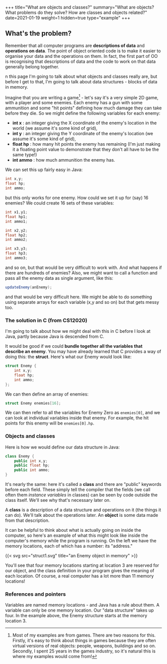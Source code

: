 +++
title="What are objects and classes?"
summary="What are objects? What problems do they solve? How are classes and objects related?"
date=2021-01-19
weight=1
hidden=true
type="example"
+++

    
## What's the problem?
Remember that all computer programs are **descriptions of data** and
**operations on data**.
The point of object oriented
code is to make it easier to organise your data and the operations on them.
In fact, the first part of OO is recognising that descriptions of data
and the code to work on that data generally belong together.

n this page I'm going to talk about what objects and classes really are, but
before I get to that, I'm going to talk about data structures - blocks of data
in memory. 

Imagine that you are writing a game[^1] - let's say it's a very
simple 2D game, with a player and some enemies. Each enemy has
a gun with some ammunition and some "hit points" defining how
much damage they can take before they die. So we might define
the following variables for each enemy:
* **int x** : an integer giving the X coordinate of the enemy's location in the world
(we assume it's some kind of grid),
* **int y** : an integer giving the Y coordinate of the enemy's location
(we assume it's some kind of grid),
* **float hp** : how many hit points the enemy has remaining (I'm just
making it a floating point value to demonstrate that they don't all
have to be the same type!)
* **int ammo** : how much ammunition the enemy has.

We can set this up fairly easy in Java:
```java
int x,y;
float hp;
int ammo;
```
but this only works for one enemy. How could we set it up for (say)
16 enemies? We could create 16 sets of these variables:
```java
int x1,y1;
float hp1;
int ammo1;

int x2,y2;
float hp2;
int ammo2;

int x3,y3;
float hp3;
int ammo3;
```
and so on, but that would be very difficult to work with. And what happens if
there are hundreds of enemies? Also, we might want to call a function and pass all the enemy data
as single argument, like this:
```java
updateEnemy(anEnemy);
```
and that would be very difficult here. We might be able to do something using separate arrays for
each variable (x,y and so on) but that gets messy too.

### The solution in C (from CS12020)
I'm going to talk about how we might deal with this in C before I
look at Java, partly because Java is descended from C.

It would be good if we could **bundle together all the variables that
describe an enemy**.
You may have already learned that C provides a way of doing this:
the **struct**. Here's what our Enemy would look like:
```c
struct Enemy {
    int x,y;
    float hp;
    int ammo;
};
```
We can then define an array of enemies:
```c
struct Enemy enemies[16];
```
We can then refer to all the variables for Enemy Zero as 
```enemies[0]```, and we can look at individual variables inside that
enemy. For example, the hit points for this enemy will be
```enemies[0].hp```.

### Objects and classes
Here is how we would define our data structure in Java:
```java
class Enemy {
    public int x,y;
    public float hp;
    public int ammo;
}
```
It's nearly the same: here it's called a **class** and there are
"public" keywords before each field. These simply tell the compiler
that the fields (we call often them *instance variables* in classes)
can be seen by code outside the class itself. We'll see why that's
necessary later on.

A **class** is a description of a data structure and operations on it (the things
it can do). We'll talk about the operations later. An **object** is some data
made from that description. 

It can be helpful to think about what is actually going on inside the computer,
so here's an example of what this might look like inside
the computer's memory while the program is running. On the left we have the memory locations,
each of which has a number: its "address."

{{< svg src="struct1.svg" title="an Enemy object in memory" >}}

You'll see that four memory locations starting at location 3 are reserved for
our object, and the class definition in your program gives the meaning of each location.
Of course, a real computer has a lot more than 11 memory locations!

### References and pointers
Variables are named memory locations - and Java has a rule about them.
A variable can only be one memory
location. Our "data structure" takes up four. In the example above,
the Enemy structure starts at the memory location 3. 



[^1]: Most of my examples are from games. There are two reasons
for this. Firstly, it's easy to think about things in games
because they are often virtual versions of real objects: people,
weapons, buildings and so on. Secondly, I spent 25 years in the 
games industry, so it's natural this is where my examples would
come from!

